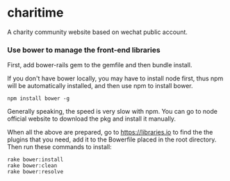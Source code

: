 # charitime
A charity community website based on wechat public account.

### Use bower to manage the front-end libraries
First, add bower-rails gem to the gemfile and then bundle install.

If you don't have bower locally, you may have to install node first, thus npm will be automatically installed, and then use npm to install bower.
```
npm install bower -g
```
Generally speaking, the speed is very slow with npm. You can go to node official website to download the pkg and install it manually.

When all the above are prepared, go to https://libraries.io to find the the plugins that you need, add it to the Bowerfile placed in the root directory. Then run these commands to install:
```
rake bower:install
rake bower:clean
rake bower:resolve
```